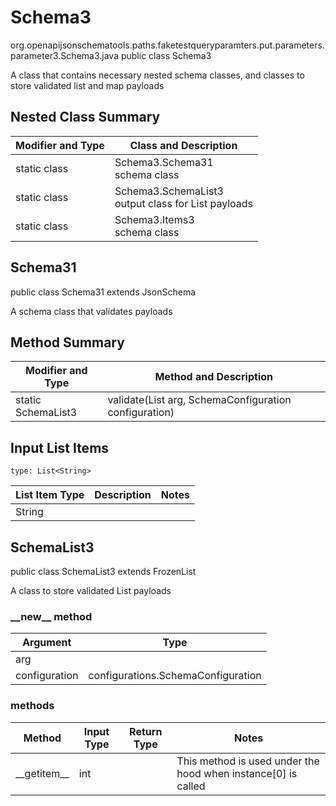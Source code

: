 # Schema3
org.openapijsonschematools.paths.faketestqueryparamters.put.parameters.parameter3.Schema3.java
public class Schema3

A class that contains necessary nested schema classes, and classes to store validated list and map payloads

## Nested Class Summary
| Modifier and Type | Class and Description |
| ----------------- | ---------------------- |
| static class | Schema3.Schema31<br> schema class |
| static class | Schema3.SchemaList3<br> output class for List payloads |
| static class | Schema3.Items3<br> schema class |

## Schema31
public class Schema31
extends JsonSchema

A schema class that validates payloads


## Method Summary
| Modifier and Type | Method and Description |
| ----------------- | ---------------------- |
| static SchemaList3 | validate(List<String> arg, SchemaConfiguration configuration) |

## Input List Items
```
type: List<String>
```
List Item Type | Description | Notes
-------------------- | ------------- | -------------
String |  |

## SchemaList3
public class SchemaList3
extends FrozenList<String>

A class to store validated List payloads

### &lowbar;&lowbar;new&lowbar;&lowbar; method
Argument | Type
-------- | ------
arg      | 
configuration | configurations.SchemaConfiguration

### methods
Method | Input Type | Return Type | Notes
------ | ---------- | ----------- | ------
&lowbar;&lowbar;getitem&lowbar;&lowbar; | int |  | This method is used under the hood when instance[0] is called
